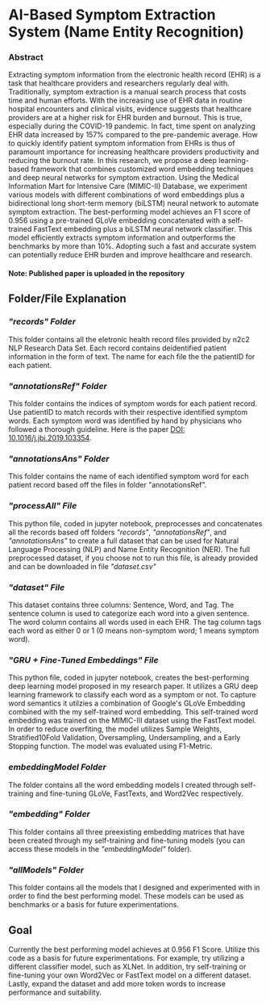 # AI-Based Symptom Extraction System (Name Entity Recognition)
### Abstract
Extracting symptom information from the electronic health record (EHR) is a task that healthcare
providers and researchers regularly deal with. Traditionally, symptom extraction is a manual
search process that costs time and human efforts. With the increasing use of EHR data in routine
hospital encounters and clinical visits, evidence suggests that healthcare providers are at a higher
risk for EHR burden and burnout. This is true, especially during the COVID-19 pandemic. In
fact, time spent on analyzing EHR data increased by 157% compared to the pre-pandemic average.
How to quickly identify patient symptom information from EHRs is thus of paramount importance
for increasing healthcare providers productivity and reducing the burnout rate. In this research,
we propose a deep learning-based framework that combines customized word embedding
techniques and deep neural networks for symptom extraction. Using the Medical Information Mart
for Intensive Care (MIMIC-II) Database, we experiment various models with different
combinations of word embeddings plus a bidirectional long short-term memory (biLSTM) neural
network to automate symptom extraction. The best-performing model achieves an F1 score of
0.956 using a pre-trained GLoVe embedding concatenated with a self-trained FastText embedding
plus a biLSTM neural network classifier. This model efficiently extracts symptom information
and outperforms the benchmarks by more than 10%. Adopting such a fast and accurate system
can potentially reduce EHR burden and improve healthcare and research.

#### Note: Published paper is uploaded in the repository

## Folder/File Explanation
### _"records" Folder_
This folder contains all the eletronic health record files provided by n2c2 NLP Research Data Set. Each record contains deidentified patient information in the form of text. The name for each file the the patientID for each patient.

### _"annotationsRef" Folder_
This folder contains the indices of symptom words for each patient record. Use patientID to match records with their respective identified symptom words. Each symptom word was identified by hand by physicians who followed a thorough guideline. Here is the paper [DOI: 10.1016/j.jbi.2019.103354](https://www.sciencedirect.com/science/article/pii/S153204641930276X).

### _"annotationsAns" Folder_
This folder contains the name of each identified symptom word for each patient record based off the files in folder "annotationsRef". 

### _"processAll" File_
This python file, coded in jupyter notebook, preprocesses and concatenates all the records based off folders _"records"_, _"annotationsRef"_, and _"annotationsAns"_ to create a full dataset that can be used for Natural Language Processing (NLP) and Name Entity Recognition (NER). The full preprocessed dataset, if you choose not to run this file, is already provided and can be downloaded in file _"dataset.csv"_

### _"dataset" File_
This dataset contains three columns: Sentence, Word, and Tag. The sentence column is used to categorize each word into a given sentence. The word column contains all words used in each EHR. The tag column tags each word as either 0 or 1 (0 means non-symptom word; 1 means symptom word).

### _"GRU + Fine-Tuned Embeddings" File_
This python file, coded in jupyter notebook, creates the best-performing deep learning model proposed in my research paper. It utilizes a GRU deep learning framework to classify each word as a symptom or not. To capture word semantics it utilzies a combination of Google's GLoVe Embedding combined with the my self-trained word embedding. This self-trained word embedding was trained on the MIMIC-III dataset using the FastText model. In order to reduce overfiting, the model utilizes Sample Weights, Stratified10Fold Validation, Oversampling, Undersampling, and a Early Stopping function. The model was evaluated using F1-Metric.

### _embeddingModel Folder_
The folder contains all the word embedding models I created through self-training and fine-tuning GLoVe, FastTexts, and Word2Vec respectively. 

### _"embedding" Folder_
This folder contains all three preexisting embedding matrices that have been created through my self-training and fine-tuning models (you can access these models in the _"embeddingModel"_ folder).

### _"allModels" Folder_
This folder contains all the models that I designed and experimented with in order to find the best performing model. These models can be used as benchmarks or a basis for future experimentations. 

## Goal
Currently the best performing model achieves at 0.956 F1 Score. Utilize this code as a basis for future experimentations. For example, try utilizing a different classifier model, such as XLNet. In addition, try self-training or fine-tuning your own Word2Vec or FastText model on a different dataset. Lastly, expand the dataset and add more token words to increase performance and suitability. 
